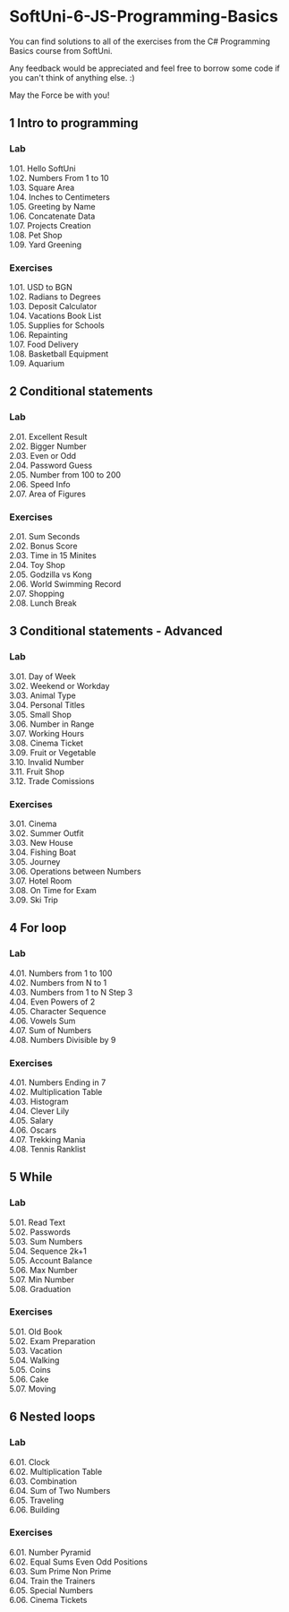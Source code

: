 # SoftUni-6-JS-Programming-Basics

You can find solutions to all of the exercises from the C# Programming Basics course from SoftUni.

Any feedback would be appreciated and feel free to borrow some code if you can't think of anything else. :)

May the Force be with you!

## 1 Intro to programming
### Lab
1.01. Hello SoftUni<br>
1.02. Numbers From 1 to 10<br>
1.03. Square Area<br>
1.04. Inches to Centimeters<br>
1.05. Greeting by Name<br>
1.06. Concatenate Data<br>
1.07. Projects Creation<br>
1.08. Pet Shop<br>
1.09. Yard Greening<br>

### Exercises
1.01. USD to BGN<br>
1.02. Radians to Degrees<br>
1.03. Deposit Calculator<br>
1.04. Vacations Book List<br>
1.05. Supplies for Schools<br>
1.06. Repainting<br>
1.07. Food Delivery<br>
1.08. Basketball Equipment<br>
1.09. Aquarium<br>

## 2 Conditional statements
### Lab
2.01. Excellent Result<br>
2.02. Bigger Number<br>
2.03. Even or Odd<br>
2.04. Password Guess<br>
2.05. Number from 100 to 200<br>
2.06. Speed Info<br>
2.07. Area of Figures<br>

### Exercises
2.01. Sum Seconds<br>
2.02. Bonus Score<br>
2.03. Time in 15 Minites<br>
2.04. Toy Shop<br>
2.05. Godzilla vs Kong<br>
2.06. World Swimming Record<br>
2.07. Shopping<br>
2.08. Lunch Break<br>

## 3 Conditional statements - Advanced
### Lab
3.01. Day of Week<br>
3.02. Weekend or Workday<br>
3.03. Animal Type<br>
3.04. Personal Titles<br>
3.05. Small Shop<br>
3.06. Number in Range<br>
3.07. Working Hours<br>
3.08. Cinema Ticket<br>
3.09. Fruit or Vegetable<br>
3.10. Invalid Number<br>
3.11. Fruit Shop<br>
3.12. Trade Comissions<br>

### Exercises
3.01. Cinema<br>
3.02. Summer Outfit<br>
3.03. New House<br>
3.04. Fishing Boat<br>
3.05. Journey<br>
3.06. Operations between Numbers<br>
3.07. Hotel Room<br>
3.08. On Time for Exam<br>
3.09. Ski Trip<br>

## 4 For loop
### Lab
4.01. Numbers from 1 to 100<br>
4.02. Numbers from N to 1<br>
4.03. Numbers from 1 to N Step 3<br>
4.04. Even Powers of 2<br>
4.05. Character Sequence<br>
4.06. Vowels Sum<br>
4.07. Sum of Numbers<br>
4.08. Numbers Divisible by 9<br>

### Exercises
4.01. Numbers Ending in 7<br>
4.02. Multiplication Table<br>
4.03. Histogram<br>
4.04. Clever Lily<br>
4.05. Salary<br>
4.06. Oscars<br>
4.07. Trekking Mania<br>
4.08. Tennis Ranklist<br>


## 5 While
### Lab
5.01. Read Text<br>
5.02. Passwords<br>
5.03. Sum Numbers<br>
5.04. Sequence 2k+1<br>
5.05. Account Balance<br>
5.06. Max Number<br>
5.07. Min Number<br>
5.08. Graduation<br>

### Exercises
5.01. Old Book<br>
5.02. Exam Preparation<br>
5.03. Vacation<br>
5.04. Walking<br>
5.05. Coins<br>
5.06. Cake<br>
5.07. Moving<br>

## 6 Nested loops
### Lab
6.01. Clock<br>
6.02. Multiplication Table<br>
6.03. Combination<br>
6.04. Sum of Two Numbers<br>
6.05. Traveling<br>
6.06. Building<br>

### Exercises
6.01. Number Pyramid<br>
6.02. Equal Sums Even Odd Positions<br>
6.03. Sum Prime Non Prime<br>
6.04. Train the Trainers<br>
6.05. Special Numbers<br>
6.06. Cinema Tickets<br>
